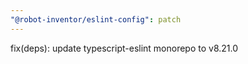 ```yaml
---
"@robot-inventor/eslint-config": patch
---
```


fix(deps): update typescript-eslint monorepo to v8.21.0
